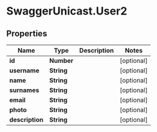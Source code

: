 # SwaggerUnicast.User2

## Properties

Name | Type | Description | Notes
------------ | ------------- | ------------- | -------------
**id** | **Number** |  | [optional] 
**username** | **String** |  | [optional] 
**name** | **String** |  | [optional] 
**surnames** | **String** |  | [optional] 
**email** | **String** |  | [optional] 
**photo** | **String** |  | [optional] 
**description** | **String** |  | [optional] 



